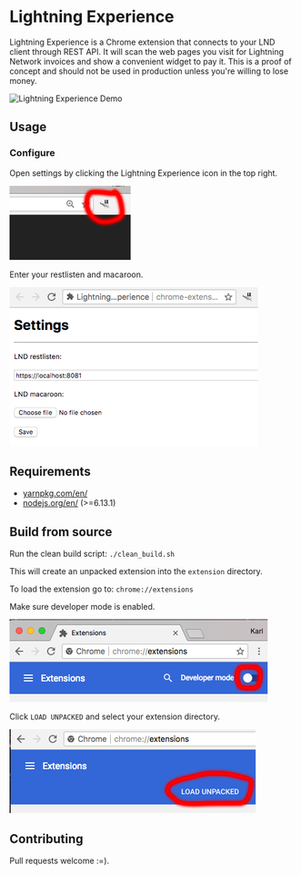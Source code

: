 # Lightning Experience
Lightning Experience is a Chrome extension that connects to your LND client through REST API. It will scan the web pages you visit for Lightning Network invoices and show a convenient widget to pay it. This is a proof of concept and should not be used in production unless you're willing to lose money.

![Lightning Experience Demo](docs/images/le-demo.gif)

## Usage

### Configure
Open settings by clicking the Lightning Experience icon in the top right.

![OPEN SETTINGS](docs/images/open-settings.png)

Enter your restlisten and macaroon.

![ENTER SETTINGS](docs/images/enter-settings.png)

## Requirements
* [yarnpkg.com/en/](https://yarnpkg.com/en/)
* [nodejs.org/en/](https://nodejs.org/en/) (>=6.13.1)

## Build from source
Run the clean build script:
`./clean_build.sh`

This will create an unpacked extension into the `extension` directory.

To load the extension go to:
`chrome://extensions`

Make sure developer mode is enabled.

![DEVELOPER MODE](docs/images/developer-mode.png)

Click `LOAD UNPACKED` and select your extension directory.

![LOAD UNPACKED](docs/images/load-unpacked.png)

## Contributing
Pull requests welcome :=).
